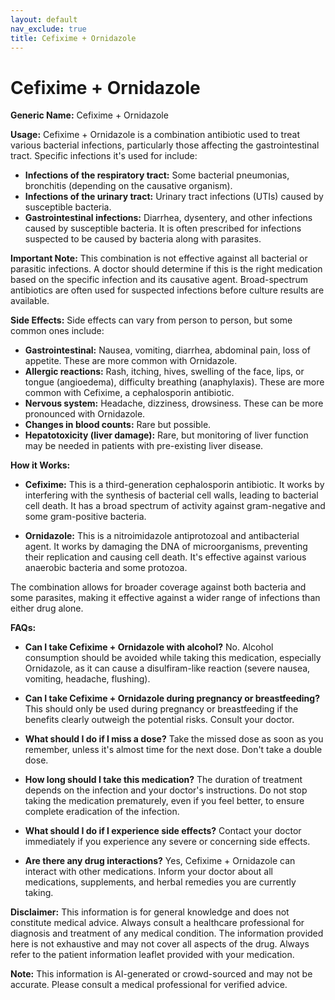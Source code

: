 ```yaml
---
layout: default
nav_exclude: true
title: Cefixime + Ornidazole
---
```


# Cefixime + Ornidazole

**Generic Name:** Cefixime + Ornidazole

**Usage:**  Cefixime + Ornidazole is a combination antibiotic used to treat various bacterial infections, particularly those affecting the gastrointestinal tract.  Specific infections it's used for include:

* **Infections of the respiratory tract:**  Some bacterial pneumonias, bronchitis (depending on the causative organism).
* **Infections of the urinary tract:**  Urinary tract infections (UTIs) caused by susceptible bacteria.
* **Gastrointestinal infections:**  Diarrhea, dysentery, and other infections caused by susceptible bacteria.  It is often prescribed for infections suspected to be caused by bacteria along with parasites.

**Important Note:** This combination is not effective against all bacterial or parasitic infections.  A doctor should determine if this is the right medication based on the specific infection and its causative agent.  Broad-spectrum antibiotics are often used for suspected infections before culture results are available.

**Side Effects:**  Side effects can vary from person to person, but some common ones include:

* **Gastrointestinal:** Nausea, vomiting, diarrhea, abdominal pain, loss of appetite.  These are more common with Ornidazole.
* **Allergic reactions:** Rash, itching, hives, swelling of the face, lips, or tongue (angioedema), difficulty breathing (anaphylaxis).  These are more common with Cefixime, a cephalosporin antibiotic.
* **Nervous system:** Headache, dizziness, drowsiness.  These can be more pronounced with Ornidazole.
* **Changes in blood counts:**  Rare but possible.
* **Hepatotoxicity (liver damage):** Rare, but monitoring of liver function may be needed in patients with pre-existing liver disease.


**How it Works:**

* **Cefixime:**  This is a third-generation cephalosporin antibiotic. It works by interfering with the synthesis of bacterial cell walls, leading to bacterial cell death.  It has a broad spectrum of activity against gram-negative and some gram-positive bacteria.

* **Ornidazole:** This is a nitroimidazole antiprotozoal and antibacterial agent. It works by damaging the DNA of microorganisms, preventing their replication and causing cell death. It's effective against various anaerobic bacteria and some protozoa.

The combination allows for broader coverage against both bacteria and some parasites, making it effective against a wider range of infections than either drug alone.


**FAQs:**

* **Can I take Cefixime + Ornidazole with alcohol?** No.  Alcohol consumption should be avoided while taking this medication, especially Ornidazole, as it can cause a disulfiram-like reaction (severe nausea, vomiting, headache, flushing).

* **Can I take Cefixime + Ornidazole during pregnancy or breastfeeding?**  This should only be used during pregnancy or breastfeeding if the benefits clearly outweigh the potential risks.  Consult your doctor.

* **What should I do if I miss a dose?** Take the missed dose as soon as you remember, unless it's almost time for the next dose.  Don't take a double dose.

* **How long should I take this medication?**  The duration of treatment depends on the infection and your doctor's instructions.  Do not stop taking the medication prematurely, even if you feel better, to ensure complete eradication of the infection.

* **What should I do if I experience side effects?** Contact your doctor immediately if you experience any severe or concerning side effects.

* **Are there any drug interactions?** Yes, Cefixime + Ornidazole can interact with other medications.  Inform your doctor about all medications, supplements, and herbal remedies you are currently taking.


**Disclaimer:** This information is for general knowledge and does not constitute medical advice.  Always consult a healthcare professional for diagnosis and treatment of any medical condition.  The information provided here is not exhaustive and may not cover all aspects of the drug.  Always refer to the patient information leaflet provided with your medication.


**Note:** This information is AI-generated or crowd-sourced and may not be accurate. Please consult a medical professional for verified advice.